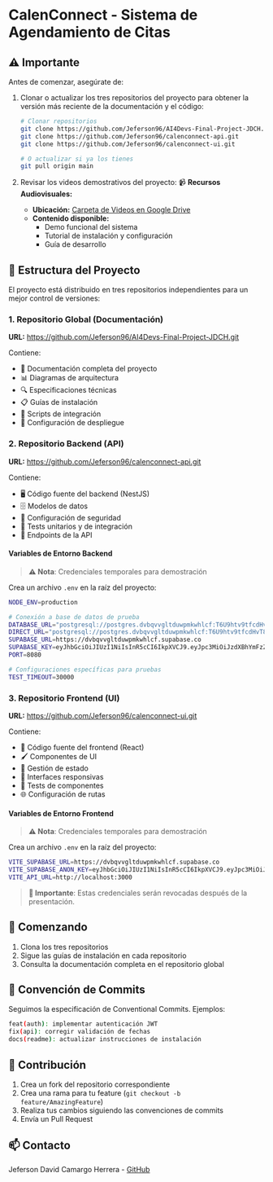 # CalenConnect - Sistema de Agendamiento de Citas

## ⚠️ Importante
Antes de comenzar, asegúrate de:
1. Clonar o actualizar los tres repositorios del proyecto para obtener la versión más reciente de la documentación y el código:
   ```bash
   # Clonar repositorios
   git clone https://github.com/Jeferson96/AI4Devs-Final-Project-JDCH.git
   git clone https://github.com/Jeferson96/calenconnect-api.git
   git clone https://github.com/Jeferson96/calenconnect-ui.git

   # O actualizar si ya los tienes
   git pull origin main
   ```

2. Revisar los videos demostrativos del proyecto:
   📹 **Recursos Audiovisuales:**
   - **Ubicación:** [Carpeta de Videos en Google Drive](https://drive.google.com/drive/folders/1pL2zKpTF9GjnztG1J_vUYJ3pWwoTNizd?usp=sharing)
   - **Contenido disponible:**
     - Demo funcional del sistema
     - Tutorial de instalación y configuración
     - Guía de desarrollo

## 📁 Estructura del Proyecto

El proyecto está distribuido en tres repositorios independientes para un mejor control de versiones:

### 1. Repositorio Global (Documentación)
**URL:** https://github.com/Jeferson96/AI4Devs-Final-Project-JDCH.git

Contiene:
- 📝 Documentación completa del proyecto
- 📊 Diagramas de arquitectura
- 🔍 Especificaciones técnicas
- 📋 Guías de instalación
- 🔄 Scripts de integración
- 🚀 Configuración de despliegue

### 2. Repositorio Backend (API)
**URL:** https://github.com/Jeferson96/calenconnect-api.git

Contiene:
- 🖥️ Código fuente del backend (NestJS)
- 🗄️ Modelos de datos
- 🔐 Configuración de seguridad
- 🧪 Tests unitarios y de integración
- 📡 Endpoints de la API

#### Variables de Entorno Backend
> **⚠️ Nota**: Credenciales temporales para demostración

Crea un archivo `.env` en la raíz del proyecto:
```bash
NODE_ENV=production

# Conexión a base de datos de prueba
DATABASE_URL="postgresql://postgres.dvbqvvgltduwpmkwhlcf:T6U9htv9tfcdHvT8@aws-0-us-west-1.pooler.supabase.com:5432/postgres?schema=public"
DIRECT_URL="postgresql://postgres.dvbqvvgltduwpmkwhlcf:T6U9htv9tfcdHvT8@aws-0-us-west-1.pooler.supabase.com:5432/postgres"
SUPABASE_URL=https://dvbqvvgltduwpmkwhlcf.supabase.co
SUPABASE_KEY=eyJhbGciOiJIUzI1NiIsInR5cCI6IkpXVCJ9.eyJpc3MiOiJzdXBhYmFzZSIsInJlZiI6ImR2YnF2dmdsdGR1d3Bta3dobGNmIiwicm9sZSI6ImFub24iLCJpYXQiOjE3NDA5MzcyMTMsImV4cCI6MjA1NjUxMzIxM30.v3aGxMCUXIaVpXC_9TzTPE_jnnLPNfInhE8UDYFhX14
PORT=8080

# Configuraciones específicas para pruebas
TEST_TIMEOUT=30000 
```

### 3. Repositorio Frontend (UI)
**URL:** https://github.com/Jeferson96/calenconnect-ui.git

Contiene:
- 🎨 Código fuente del frontend (React)
- 🖌️ Componentes de UI
- 🔄 Gestión de estado
- 📱 Interfaces responsivas
- 🧪 Tests de componentes
- 🌐 Configuración de rutas

#### Variables de Entorno Frontend
> **⚠️ Nota**: Credenciales temporales para demostración

Crea un archivo `.env` en la raíz del proyecto:
```bash
VITE_SUPABASE_URL=https://dvbqvvgltduwpmkwhlcf.supabase.co
VITE_SUPABASE_ANON_KEY=eyJhbGciOiJIUzI1NiIsInR5cCI6IkpXVCJ9.eyJpc3MiOiJzdXBhYmFzZSIsInJlZiI6ImR2YnF2dmdsdGR1d3Bta3dobGNmIiwicm9sZSI6ImFub24iLCJpYXQiOjE3NDA5MzcyMTMsImV4cCI6MjA1NjUxMzIxM30.v3aGxMCUXIaVpXC_9TzTPE_jnnLPNfInhE8UDYFhX14
VITE_API_URL=http://localhost:3000
```

> **📅 Importante**: Estas credenciales serán revocadas después de la presentación.

## 🚀 Comenzando

1. Clona los tres repositorios
2. Sigue las guías de instalación en cada repositorio
3. Consulta la documentación completa en el repositorio global

## 📝 Convención de Commits

Seguimos la especificación de Conventional Commits. Ejemplos:
```bash
feat(auth): implementar autenticación JWT
fix(api): corregir validación de fechas
docs(readme): actualizar instrucciones de instalación
```

## 🤝 Contribución

1. Crea un fork del repositorio correspondiente
2. Crea una rama para tu feature (`git checkout -b feature/AmazingFeature`)
3. Realiza tus cambios siguiendo las convenciones de commits
4. Envía un Pull Request

## 📫 Contacto

Jeferson David Camargo Herrera - [GitHub](https://github.com/Jeferson96)
